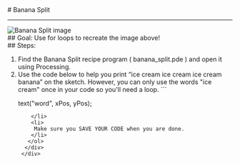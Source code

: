 
 <div id="recipeLeftColumn">
  # Banana Split
  <hr/>
  <img alt="Banana Split image" src="http://level0.jointheleague.org/modules/Mod1Recipes/images/splitOutput.png"/>
  <div id="recipeGoal">
   ## Goal:
   Use for loops to recreate the image above!
  </div>
 </div>
 <div id="recipeRightColumn">
  <div id="recipeSteps">
   ## Steps:
   <ol id="stepList">
    <li>
     Find the Banana Split recipe program ( banana_split.pde ) and open it using Processing.
    </li>
    <li>
     Use the code below to help you print “ice cream ice cream ice cream banana” on the sketch.  However, you can only use the words "ice cream" once in your code so you'll need a loop.
     ```

text("word", xPos, yPos);

```
    </li>
    <li>
     Make sure you SAVE YOUR CODE when you are done.
    </li>
   </ol>
  </div>
 </div>

